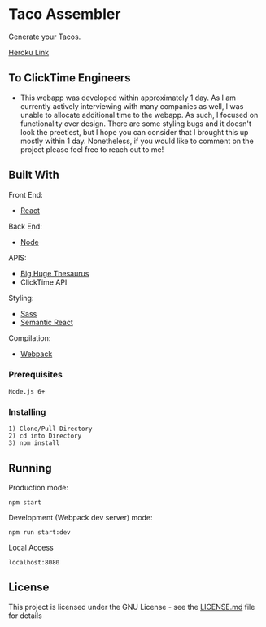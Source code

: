 # Taco Assembler

Generate your Tacos.

[Heroku Link](http://taco-assembler.herokuapp.com/)

## To ClickTime Engineers
- This webapp was developed within approximately 1 day. As I am currently actively interviewing with many companies as well, I was unable to allocate additional time to the webapp. As such, I focused on functionality over design. There are some styling bugs and it doesn't look the preetiest, but I hope you can consider that I brought this up mostly within 1 day. Nonetheless, if you would like to comment on the project please feel free to reach out to me!

## Built With

Front End:
* [React](https://facebook.github.io/react/)

Back End:
* [Node](https://nodejs.org/en/)

APIS:
* [Big Huge Thesaurus](https://words.bighugelabs.com)
* ClickTime API

Styling:
* [Sass](http://sass-lang.com/)
* [Semantic React](https://react.semantic-ui.com/)

Compilation:
* [Webpack](https://webpack.github.io/)

### Prerequisites

```
Node.js 6+
```

### Installing

```
1) Clone/Pull Directory
2) cd into Directory
3) npm install
```

## Running

Production mode:
```
npm start
```

Development (Webpack dev server) mode:
```
npm run start:dev
```

Local Access
```
localhost:8080
```

## License

This project is licensed under the GNU License - see the [LICENSE.md](LICENSE.md) file for details
